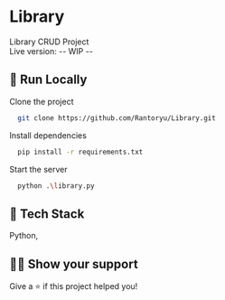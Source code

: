 #  Library

Library CRUD Project
<br>
Live version: -- WIP --
<br>

## 🚀 Run Locally

Clone the project

```bash
  git clone https://github.com/Rantoryu/Library.git
```

Install dependencies

```bash
  pip install -r requirements.txt
```

Start the server

```bash
  python .\library.py
```

## 📝 Tech Stack

Python, 


## 👨‍🚀 Show your support

Give a ⭐️ if this project helped you!
